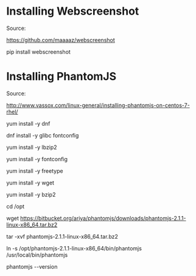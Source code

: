 # Installing Webscreenshot
Source:

https://github.com/maaaaz/webscreenshot

pip install webscreenshot

# Installing PhantomJS

Source: 

http://www.vassox.com/linux-general/installing-phantomjs-on-centos-7-rhel/

yum install -y dnf

dnf install -y glibc fontconfig

yum install -y lbzip2

yum install -y fontconfig

yum install -y freetype

yum install -y wget

yum install -y bzip2

cd /opt

wget https://bitbucket.org/ariya/phantomjs/downloads/phantomjs-2.1.1-linux-x86_64.tar.bz2

tar -xvf phantomjs-2.1.1-linux-x86_64.tar.bz2

ln -s /opt/phantomjs-2.1.1-linux-x86_64/bin/phantomjs /usr/local/bin/phantomjs

phantomjs --version




